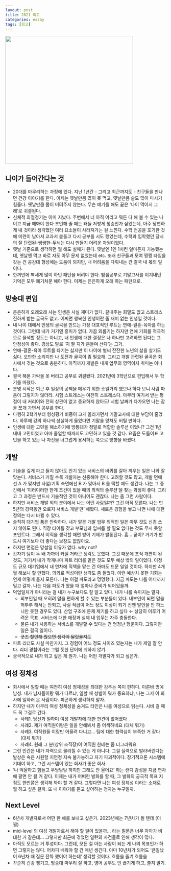 ```yaml
---
layout: post
title: 2021 회고
categories: essay
tags: [회고]
---
```


<img src="{{ site.baseurl }}/thumbnails/220110/this-year.png" width="400" />

## 나이가 들어간다는 것

- 20대를 마무리하는 과정에 있다. 지난 1년간 - 그리고 최근까지도 - 친구들을 만나면 건강 이야기를 한다. 이제는 옛날만큼 많이 못 먹고, 옛날만큼 술도 많이 마시기 힘들다. 옛날만큼 몸이 버텨주지 않는다. 무슨 얘기를 해도 끝은 ‘나이 먹어서 그래’로 귀결된다.
- 신체적 최절정기는 이미 지났다. 주변에서 너 아직 어리고 뭐든 다 해 볼 수 있는 나이고 지금 해봐야 한다 조언해 줄 때는 왜들 저렇게 청승인가 싶었는데, 아주 당연하게 내 것이라 생각했던 여러 요소들이 사라져가는 걸 느낀다. 수학 전공을 포기한 것에 미련이 남아서 교과서 붙들고 다시 공부를 시도 했었는데, 수학과 입학했던 당시의 잘 단련된-쌩쌩한-두뇌는 다시 만들기 어려운 자원이었다.
- 옛날 기준으로 생각하면 뭘 해도 실패가 된다. 옛날엔 1인 1치킨 얼마든지 가능했는데, 옛날엔 먹고 바로 자도 아무 문제 없었는데 etc. 또래 친구들과 모여 찡찡 타임을 갖는 건 공감대 형성에는 도움이 되지만, 내 어려움을 다뤄내는 건 결국 내 몫의 일이다.
- 한꺼번에 빡세게 많이 하던 패턴을 버려야 한다. 밤샘공부로 기말고사를 이겨내던 기억은 모두 폐기처분 해야 한다. 이제는 은은하게 오래 하는 패턴으로.

## 방송대 편입

- 은은하게 오래오래 사는 인생은 사실 재미가 없다. 끝내주는 희열도 없고 스트레스 진하게 받는 굴곡도 없고. 어쩌면 행복한 인생이란 좀 재미 없는 인생일 것이다.
- 내 나이 대에서 인생의 굴곡을 만드는 가장 대표적인 루트는 연애-결혼-육아를 하는 것이다. 그런데 내가 거기엔 흥미가 없다. 가끔 외롭기는 하지만 연애 기회를 적극적으로 물색할 정도는 아니고, 내 인생에 대한 결정은 나 하나만 고려하면 된다는 그 안정성이 좋다. 경상도 말로 ‘지 팔 지가 흔들며 산다’는 그거.
- 연애-결혼-육아 루트를 타기는 싫지만 이 나이에 벌써 잔잔한 노년의 삶을 살기도 싫다. 오만한 소리지만 나 도전과 굴곡이 좀 필요해. 그리고 개발 관련된 굴곡은 회사에서 겪는 것으로 충분하다. 아직까지 개발은 내게 업무의 영역이지 취미는 아니다.
- 결국 해본 가락을 못 버리고 공부로 귀결됐다. 2021년에 3학년으로 편입해서 두 학기를 마쳤다.
- 분명 시작은 퇴근 후 일상의 공백을 메우기 위한 소일거리 였으나 하다 보니 사람 마음이 그렇지가 않더라. 시험 스트레스는 여전히 스트레스다. 아무리 여기서 받는 평점이 내 커리어와 전혀 상관이 없고 중요하지 않아도! 시험 날짜가 다가오면 나는 잠을 쪼개 가면서 공부를 한다.
- 다행히 2학기부터 형성평가 비중이 크게 올라가면서 기말고사에 대한 부담이 줄었다. 하루에 강의 하나씩 성실하게 들었다면 기말을 망쳐도 버틸 만하다.
- 인생에 대한 고민을 해소하기에 방통대가 정말로 적합한 솔루션 이었나? 그건 1년 내내 고민이었고 아마 졸업할 때까지도 고민하고 있을 것 같다. 요즘은 도돌이표 고민을 하고 있는 나 자신을 너그럽게 용서하는 쪽으로 방향을 바꿨다.

## 개발

- 기술을 깊게 파고 들지 않아도 인기 있는 서비스의 바퀴를 갈아 끼우는 일은 나와 잘 맞는다. 서비스가 커질 수록 개발자는 신중해야 한다. 고려할 것도 많고, 개발 면에선 A 가 맞지만 사업/기획 측면에선 B 가 맞아서 B 를 택할 때도 생긴다. 나는 그 중간에서 ‘이러이러한 한계 조건이 있을 때의 최적의 솔루션’을 찾는 과정이 좋다. 그리고 그 과정은 반드시 기술적인 것이 아니어도 괜찮다. 나는 좀 그런 사람이다.
- 하지만 서비스 개발 외의 분야에서 나는 어떤 사람일까? 그건 아직 모른다. 나는 만 5년의 경력동안 오로지 서비스 개발’만’ 해봤다. 새로운 경험을 쌓고 나면 나에 대한 정의는 다시 바뀔 수 있다.
- 솔직히 대기업 품은 안락하다. 내가 맡은 개발 업무 외적인 일은 아무 것도 신경 쓰지 않아도 된다. 직장 타이틀 갖고 부모님과 입씨름 할 필요 없다는 것도 무시 못할 포인트다. 그래서 이직을 생각할 때면 방어 기제가 발동된다. 흠... 굳이? 거기가 반드시 여기보다 더 좋다는 보장도 없잖아요.
- 하지만 면접은 망설일 이유가 없다. why not?
- 갑자기 팀이 두 배 가까이 커질 거라곤 생각도 못했다. 그것 때문에 조직 개편이 된 것도, 거기서 내가 작게나마 파트 리더를 맡은 것도 모두 예상 밖의 일이었다. 이정도 규모 대기업에서 내 연차에 직책을 맡는 건 아마도 드문 일일 것이다. 하지만 4개월 해보니 할 만했다. 의외로 적성이란 생각도 좀 들었다. 이런 예상치 못한 기회는 언제 어떻게 올지 모른다. 나는 이걸 파도라고 명명했다. 지금 파도는 나를 어디까지 밀고 갈까. 나는 다음 파도가 왔을 때 얼마나 준비가 되어있을까.
- 덕업일치가 아니라는 걸 내가 누구보다도 잘 알고 있다. 내가 나를 속이지는 말자.
    - 외부인일 때 오히려 말을 편하게 할 수 있는 부분들이 있다. 내부인이 되면 말을 허투루 해서는 안되고, 사실 직급이 어느 정도 이상이 되기 전엔 발언을 안 하느니만 못한 경우도 있다. 산업 구조에 문제 제기를 하고 싶다 ← 상당히 이루기 어려운 목표. 서비스에 대한 애정과 실제 내 업무는 자주 충돌한다.
    - 물론 내가 사용하는 서비스를 개발할 수 있다는 건 엄청난 행운이다. 그렇지만 일은 결국 일이다.
    - ~~굿즈 할인해 줬으면 생각이 달랐을지도~~
- 파트 리더도 사실 마찬가지. 그 경험이 어느 정도 사이즈 였는지는 내가 제일 잘 안다. 리더 경험이라는 그럴 듯한 단어에 취하지 않기.
- 궁극적으로 내가 되고 싶은 게 뭔가. 나는 어떤 개발자가 되고 싶은가.

## 여성 정체성

- 회사에서 일할 때는 여전히 여성 정체성을 최대한 감추는 쪽이 편하다. 이른바 명예남성. 내가 남자들이랑 뭐가 다르냐, 일할 때 성별이 뭐가 중요하냐, 나는 그저 이 회사에 일하러 온 사람이다. 피곤하게 생각하지 말자.
- 하지만 내가 아무리 여성 정체성을 숨겨도 타인은 나를 여성으로 읽는다. 시비 걸 때도 꼭 그걸로 건다.
    - 사례1. 당신과 일하며 여성 개발자에 대한 편견이 없어졌다
    - 사례2. 제가 여직원이랑은 일을 안해봐서 좀 어색하네요 (대체 뭐가)
    - 사례3. 여직원들 이랑만 어울려 다니고... 팀에 대한 협력심이 부족한 거 같다 (대체 뭐가)
    - 사례4. 원래 그 분(상위 조직장)이 여직원 한테는 좀 너그러워요
- 그런 인간은 내가 자력으로 물리칠 수 있는 게 아니다. 그걸 실력으로 발라버린다는 발상은 속은 시원할 지언정 지속 불가능하고 자기 파괴적이다. 장기적으론 시스템에 기대야 하고, 그런 시스템이 있는 회사가 좋은 회사.
- ‘나 억울하고 힘들고 우당탕탕 하지만 그래도 안 울어요’ 하는 캔디 감성을 지금 연차에 팔면 안 될 거 같다. 이제는 내가 어떠한 발화를 할 때, 그 발화의 궁극적 목표 지점도 한번쯤은 생각해 봐야 할 거 같다. 그렇다면 나는 여성 정체성 이라는 소재로 뭘 하고 싶은 걸까. 또 내 이야기를 듣고 싶어하는 청자는 누구일까.

## Next Level

- 6년차 개발자로서 어떤 한 해를 보내고 싶은가. 2023년에는 7년차가 될 텐데 (아찔)
- mid-level 의 여성 개발자로서 해야 할 일이 있을까... 라는 질문은 너무 자아가 비대한 거 같은데... 그렇지만 최근에 겪었던 일련의 사건들로 인해 생각이 많다.
- 아직도 모르는 거 투성이다. 그런데, 모든 걸 아는 사람이 되는 게 나의 목표인가 하면 그렇지는 않다. 어차피 배워야 할 건 매년 생긴다. 아마 10년차가 되어도 ‘큰일났어 6년차 때 질문 잔뜩 했어야 하는데’ 생각할 것이다. 흐름을 즐겨 흐름을
- 꾸준히 건강 챙기고, 방송대 마무리 잘 하고, 영어 공부도 안 끊기게 하고, 쫄지 말기.
